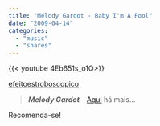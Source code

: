 ```yaml
---
title: "Melody Gardot - Baby I'm A Fool"
date: "2009-04-14"
categories:
  - "music"
  - "shares"
---
```


<div style="width: 70vw;">{{< youtube 4Eb651s_o1Q>}}</div>

[efeitoestroboscopico](http://efeitoestroboscopico.tumblr.com/post/96199184/melody-gardot-aqui-h-mais)

> **_Melody Gardot_** \- [Aqui](http://www.myspace.com/melody) há mais…

Recomenda-se!
